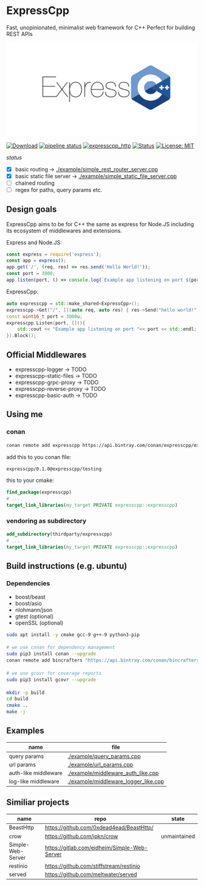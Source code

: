 # ExpressCpp

Fast, unopinionated, minimalist web framework for C++
Perfect for building REST APIs

![Logo of ExpressCpp](./doc/logo_expresscpp.png)


[![Download](https://api.bintray.com/packages/expresscpp/expresscpp/expresscpp%3Aexpresscpp/images/download.svg)](https://bintray.com/expresscpp/expresscpp/expresscpp%3Aexpresscpp/_latestVersion)
[![pipeline status](https://gitlab.com/expresscpp/expresscpp/badges/master/pipeline.svg)](https://gitlab.com/expresscpp/expresscpp/commits/master)
[![expresscpp_http](https://gitlab.com/expresscpp/expresscpp/badges/master/coverage.svg?job=test:linux:gcc9)](https://gitlab.com/expresscpp/expresscpp/commits/)
[![Status](https://img.shields.io/badge/quality-alpha-red)](https://img.shields.io/badge/quality-alpha-red)
[![License: MIT](https://img.shields.io/badge/License-MIT-yellow.svg)](https://opensource.org/licenses/MIT)

*status*

- [x] basic routing -> [./example/simple_rest_router_server.cpp](./example/simple_rest_router_server.cpp)
- [x] basic static file server -> [./example/simple_static_file_server.cpp](./example/simple_static_file_server.cpp)
- [ ] chained routing
- [ ] regex for paths, query params etc.

## Design goals

ExpressCpp aims to be for C++ the same as express for Node.JS including its ecosystem of middlewares and extensions.

Express and Node.JS:

```js
const express = require('express');
const app = express();
app.get('/', (req, res) => res.send('Hello World!'));
const port = 3000;
app.listen(port, () => console.log(`Example app listening on port ${port}!`));
```

ExpressCpp:

```cpp
auto expresscpp = std::make_shared<ExpressCpp>();
expresscpp->Get("/", [](auto req, auto res) { res->Send("hello world!") });
const uint16_t port = 3000u;
expresscpp.Listen(port, [](){
    std::cout << "Example app listening on port "<< port << std::endl;
}).Block();
```

## Official Middlewares

- expresscpp-logger -> TODO
- expresscpp-static-files -> TODO
- expresscpp-grpc-proxy -> TODO
- expresscpp-reverse-proxy -> TODO
- expresscpp-basic-auth -> TODO

## Using me

### conan

```bash
conan remote add expresscpp https://api.bintray.com/conan/expresscpp/expresscpp/
```

add this to you conan file:

```txt
expresscpp/0.1.0@expresscpp/testing
```

this to your cmake:

```cmake
find_package(expresscpp)
# ...
target_link_libraries(my_target PRIVATE expresscpp::expresscpp)
```

### vendoring as subdirectory

```cmake
add_subdirectory(thirdparty/expresscpp)
# ...
target_link_libraries(my_target PRIVATE expresscpp::expresscpp)
```

## Build instructions (e.g. ubuntu)

### Dependencies

- boost/beast
- boost/asio
- nlohmann/json
- gtest (optional)
- openSSL (optional)

```bash
sudo apt install -y cmake gcc-9 g++-9 python3-pip

# we use conan for dependency management
sudo pip3 install conan --upgrade
conan remote add bincrafters "https://api.bintray.com/conan/bincrafters/public-conan"

# we use gcovr for coverage reports
sudo pip3 install gcovr --upgrade

mkdir -p build
cd build
cmake ..
make -j
```

## Examples


| name                 | file                                                                         |
|----------------------|------------------------------------------------------------------------------|
| query params         | [./example/query_params.cpp](./example/query_params.cpp)                     |
| url params           | [./example/url_params.cpp](./example/url_params.cpp)                         |
| auth-like middleware | [./example/middleware_auth_like.cpp](./example/middleware_auth_like.cpp)     |
| log-like middleware  | [./example/middleware_logger_like.cpp](./example/middleware_logger_like.cpp) |


## Similiar projects

| name              | repo                                         | state        |
|-------------------|----------------------------------------------|--------------|
| BeastHttp         | https://github.com/0xdead4ead/BeastHttp/     |              |
| crow              | https://github.com/ipkn/crow                 | unmaintained |
| Simple-Web-Server | https://gitlab.com/eidheim/Simple-Web-Server |              |
| restinio          | https://github.com/stiffstream/restinio      |              |
| served            | https://github.com/meltwater/served          |              |
